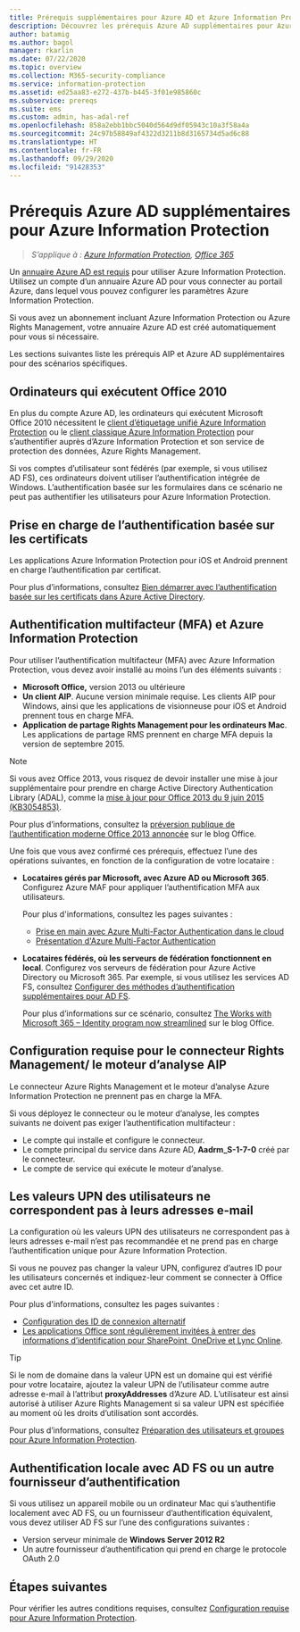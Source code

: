 ```yaml
---
title: Prérequis supplémentaires pour Azure AD et Azure Information Protection
description: Découvrez les prérequis Azure AD supplémentaires pour Azure Information Protection dans des scénarios spécifiques, comme l’authentification multifacteur ou basée sur les certificats, ou encore les ordinateurs utilisant Office 2010 et plus encore.
author: batamig
ms.author: bagol
manager: rkarlin
ms.date: 07/22/2020
ms.topic: overview
ms.collection: M365-security-compliance
ms.service: information-protection
ms.assetid: ed25aa83-e272-437b-b445-3f01e985860c
ms.subservice: prereqs
ms.suite: ems
ms.custom: admin, has-adal-ref
ms.openlocfilehash: 858a2ebb1bbc5040d564d9df05943c10a3f58a4a
ms.sourcegitcommit: 24c97b58849af4322d3211b8d3165734d5ad6c88
ms.translationtype: HT
ms.contentlocale: fr-FR
ms.lasthandoff: 09/29/2020
ms.locfileid: "91428353"
---
```

# <a name="additional-azure-ad-requirements-for-azure-information-protection"></a>Prérequis Azure AD supplémentaires pour Azure Information Protection

>*S’applique à : [Azure Information Protection](https://azure.microsoft.com/pricing/details/information-protection), [Office 365](https://download.microsoft.com/download/E/C/F/ECF42E71-4EC0-48FF-AA00-577AC14D5B5C/Azure_Information_Protection_licensing_datasheet_EN-US.pdf)*

Un [annuaire Azure AD est requis](requirements.md#azure-active-directory) pour utiliser Azure Information Protection. Utilisez un compte d’un annuaire Azure AD pour vous connecter au portail Azure, dans lequel vous pouvez configurer les paramètres Azure Information Protection.

Si vous avez un abonnement incluant Azure Information Protection ou Azure Rights Management, votre annuaire Azure AD est créé automatiquement pour vous si nécessaire.

Les sections suivantes liste les prérequis AIP et Azure AD supplémentaires pour des scénarios spécifiques. 

## <a name="computers-running-office-2010"></a>Ordinateurs qui exécutent Office 2010

En plus du compte Azure AD, les ordinateurs qui exécutent Microsoft Office 2010 nécessitent le [client d’étiquetage unifié Azure Information Protection](./rms-client/aip-clientv2.md) ou le [client classique Azure Information Protection](./rms-client/aip-client.md) pour s’authentifier auprès d’Azure Information Protection et son service de protection des données, Azure Rights Management.

Si vos comptes d’utilisateur sont fédérés (par exemple, si vous utilisez AD FS), ces ordinateurs doivent utiliser l’authentification intégrée de Windows. L’authentification basée sur les formulaires dans ce scénario ne peut pas authentifier les utilisateurs pour Azure Information Protection.

## <a name="support-for-certificate-based-authentication-cba"></a>Prise en charge de l’authentification basée sur les certificats

Les applications Azure Information Protection pour iOS et Android prennent en charge l’authentification par certificat. 

Pour plus d’informations, consultez [Bien démarrer avec l’authentification basée sur les certificats dans Azure Active Directory](/azure/active-directory/active-directory-certificate-based-authentication-get-started).

## <a name="multi-factor-authentication-mfa-and-azure-information-protection"></a>Authentification multifacteur (MFA) et Azure Information Protection

Pour utiliser l’authentification multifacteur (MFA) avec Azure Information Protection, vous devez avoir installé au moins l’un des éléments suivants :

- **Microsoft Office,** version 2013 ou ultérieure
- **Un client AIP**. Aucune version minimale requise. Les clients AIP pour Windows, ainsi que les applications de visionneuse pour iOS et Android prennent tous en charge MFA.
- **Application de partage Rights Management pour les ordinateurs Mac**. Les applications de partage RMS prennent en charge MFA depuis la version de septembre 2015.

> [!NOTE]
> Si vous avez Office 2013, vous risquez de devoir installer une mise à jour supplémentaire pour prendre en charge Active Directory Authentication Library (ADAL), comme la [mise à jour pour Office 2013 du 9 juin 2015 (KB3054853)](https://support.microsoft.com/kb/3054853). 
>
> Pour plus d’informations, consultez la [préversion publique de l’authentification moderne Office 2013 annoncée](https://blogs.office.com/2015/03/23/office-2013-modern-authentication-public-preview-announced/) sur le blog Office.       

Une fois que vous avez confirmé ces prérequis, effectuez l’une des opérations suivantes, en fonction de la configuration de votre locataire :

- **Locataires gérés par Microsoft, avec Azure AD ou Microsoft 365**. Configurez Azure MAF pour appliquer l’authentification MFA aux utilisateurs. 

    Pour plus d'informations, consultez les pages suivantes : 
    - [Prise en main avec Azure Multi-Factor Authentication dans le cloud](/multi-factor-authentication/multi-factor-authentication-get-started-cloud)
    - [Présentation d'Azure Multi-Factor Authentication](/multi-factor-authentication/multi-factor-authentication)

- **Locataires fédérés, où les serveurs de fédération fonctionnent en local**. Configurez vos serveurs de fédération pour Azure Active Directory ou Microsoft 365. Par exemple, si vous utilisez les services AD FS, consultez [Configurer des méthodes d’authentification supplémentaires pour AD FS](/windows-server/identity/ad-fs/operations/configure-additional-authentication-methods-for-ad-fs). 

    Pour plus d’informations sur ce scénario, consultez [The Works with Microsoft 365 – Identity program now streamlined](https://blogs.office.com/2014/01/30/the-works-with-office-365-identity-program-now-streamlined/) sur le blog Office. 

## <a name="rights-management-connector--aip-scanner-requirements"></a>Configuration requise pour le connecteur Rights Management/ le moteur d’analyse AIP

Le connecteur Azure Rights Management et le moteur d’analyse Azure Information Protection ne prennent pas en charge la MFA. 

Si vous déployez le connecteur ou le moteur d’analyse, les comptes suivants ne doivent pas exiger l’authentification multifacteur :

- Le compte qui installe et configure le connecteur.
- Le compte principal du service dans Azure AD, **Aadrm_S-1-7-0** créé par le connecteur.
- Le compte de service qui exécute le moteur d’analyse.

## <a name="user-upn-values-dont-match-their-email-addresses"></a>Les valeurs UPN des utilisateurs ne correspondent pas à leurs adresses e-mail

La configuration où les valeurs UPN des utilisateurs ne correspondent pas à leurs adresses e-mail n’est pas recommandée et ne prend pas en charge l’authentification unique pour Azure Information Protection.

Si vous ne pouvez pas changer la valeur UPN, configurez d’autres ID pour les utilisateurs concernés et indiquez-leur comment se connecter à Office avec cet autre ID. 

Pour plus d'informations, consultez les pages suivantes :

- [Configuration des ID de connexion alternatif](/windows-server/identity/ad-fs/operations/configuring-alternate-login-id)
- [Les applications Office sont régulièrement invitées à entrer des informations d’identification pour SharePoint, OneDrive et Lync Online](https://support.microsoft.com/help/2913639/office-applications-periodically-prompt-for-credentials-to-sharepoint-online,-onedrive,-and-lync-online).

> [!TIP]
> Si le nom de domaine dans la valeur UPN est un domaine qui est vérifié pour votre locataire, ajoutez la valeur UPN de l’utilisateur comme autre adresse e-mail à l’attribut **proxyAddresses** d’Azure AD. L’utilisateur est ainsi autorisé à utiliser Azure Rights Management si sa valeur UPN est spécifiée au moment où les droits d’utilisation sont accordés. 

Pour plus d’informations, consultez [Préparation des utilisateurs et groupes pour Azure Information Protection](prepare.md).

## <a name="authenticating-on-premises-using-adfs-or-another-authentication-provider"></a>Authentification locale avec AD FS ou un autre fournisseur d’authentification

Si vous utilisez un appareil mobile ou un ordinateur Mac qui s’authentifie localement avec AD FS, ou un fournisseur d’authentification équivalent, vous devez utiliser AD FS sur l’une des configurations suivantes :

- Version serveur minimale de **Windows Server 2012 R2**
- Un autre fournisseur d’authentification qui prend en charge le protocole OAuth 2.0

## <a name="next-steps"></a>Étapes suivantes
Pour vérifier les autres conditions requises, consultez [Configuration requise pour Azure Information Protection](requirements.md).
